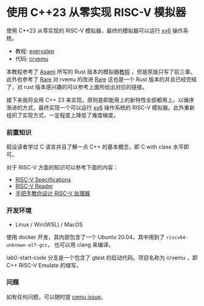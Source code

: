 # 使用 C++23 从零实现 RISC-V 模拟器

使用 C++23 从零实现的 RISC-V 模拟器，最终的模拟器可以运行 [xv6](https://pdos.csail.mit.edu/6.828/2012/xv6.html) 操作系统。

- 教程: [everystep](https://github.com/weijiew/everystep)
- 代码: [crvemu](https://github.com/weijiew/crvemu)

本教程参考了 [Asami](https://github.com/d0iasm) 所写的 Rust 版本的模拟器[教程](https://book.rvemu.app/) ，但是原版只写了前三章。此外也参考了 [Rare](https://github.com/siriusdemon/Rare) 对 rvemu 的改进 [Rare](https://siriusdemon.github.io/Rare/) 这也是一个 Rust 版本的并且已经完结了，对 rust 版本感兴趣的可以参考上面所给出对应的链接。

接下来我将会用 C++ 23 来实现，原则是即能用上的新特性全部都用上。以循序渐进的方式，最终实现一个可以运行 [xv6](https://pdos.csail.mit.edu/6.828/2012/xv6.html) 操作系统的 RISC-V 模拟器。此外重新组织了实现方式，一定程度上降低了难度梯度。

### 前置知识

假设读者学过 C 语言并且了解一点 C++ 的基本概念，即 C with class 水平即可。

对于 RISC-V 方面的知识可以参考下面的内容：

- [RISC-V Specifications](https://riscv.org/technical/specifications/)
- [RISC-V Reader](https://zh.webbooksnow.art/dl/16429281/d4417e)
- [手把手教你设计 RISC-V 处理器](https://zh.webbooksnow.art/book/18067855/bd7a8a)

### 开发环境

- Linux / Win(WSL) / MacOS

使用 docker 开发，其内部包含了一个 Ubuntu 20.04，其中用到了 `riscv64-unknown-elf-gcc`， 也可以用 clang 来编译。

lab0-start-code 分支是一个包含了 gtest 的启动代码。项目名称为 crvemu ，即 C++ RISC-V Emulate 的缩写。

### 问题

如有任何问题，可以随时提 [cemu issue](https://github.com/weijiew/cemu/issue)。